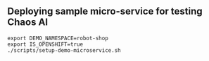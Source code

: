 

## Deploying sample micro-service for testing Chaos AI

```
export DEMO_NAMESPACE=robot-shop
export IS_OPENSHIFT=true
./scripts/setup-demo-microservice.sh
```

